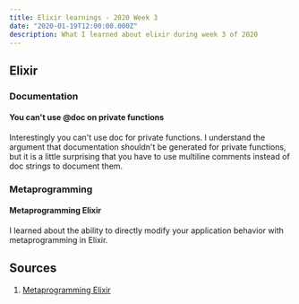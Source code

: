 ```yaml
---
title: Elixir learnings - 2020 Week 3
date: "2020-01-19T12:00:00.000Z"
description: What I learned about elixir during week 3 of 2020
---
```


## Elixir

### Documentation

#### You can't use @doc on private functions

Interestingly you can't use doc for private functions. I understand the argument that documentation shouldn't be generated for private functions, but it is a little surprising that you have to use multiline comments instead of doc strings to document them.

### Metaprogramming

#### Metaprogramming Elixir

I learned about the ability to directly modify your application behavior with metaprogramming in Elixir.

## Sources

[metaprogramming]: https://pragprog.com/book/cmelixir/metaprogramming-elixir

1. [Metaprogramming Elixir][metaprogramming]